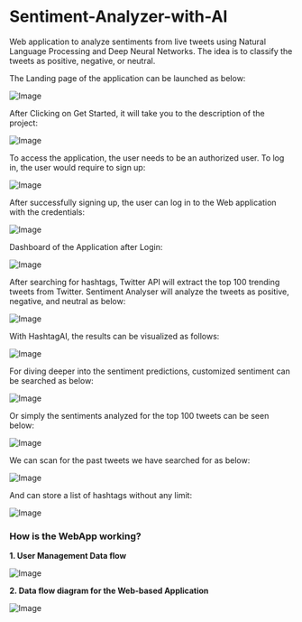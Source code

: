 # Sentiment-Analyzer-with-AI
Web application to analyze sentiments from live tweets using Natural Language Processing and Deep Neural Networks. The idea is to classify the tweets as positive, negative, or neutral.

The Landing page of the application can be launched as below:

![Image](https://user-images.githubusercontent.com/103989495/247222923-e34723eb-d967-483a-aef8-c940938b1a9c.png)

After Clicking on Get Started, it will take you to the description of the project:

![Image](https://user-images.githubusercontent.com/103989495/247228217-acc4b781-de42-431c-989c-ab4ef59f7fed.png)

To access the application, the user needs to be an authorized user. To log in, the user would require to sign up:

![Image](https://user-images.githubusercontent.com/103989495/247229276-39621ed5-9c25-45ee-b6cc-67addf42dd84.png)

After successfully signing up, the user can log in to the Web application with the credentials:

![Image](https://user-images.githubusercontent.com/103989495/247229642-ef8573f0-0443-4bda-b78c-4dcb7a6869d7.png)

Dashboard of the Application after Login:

![Image](https://user-images.githubusercontent.com/103989495/247223976-7a77213e-8485-4609-8d17-aa85e9eed370.png)

After searching for hashtags, Twitter API will extract the top 100 trending tweets from Twitter. Sentiment Analyser will analyze the tweets as positive, negative, and neutral as below:

![Image](https://user-images.githubusercontent.com/103989495/247224841-6aeeb72a-d168-40a1-b455-846537b6fb0d.png)

With HashtagAI, the results can be visualized as follows:

![Image](https://user-images.githubusercontent.com/103989495/247225129-32ed8179-c69e-44bf-b55c-7f5ec5ee6519.png)

For diving deeper into the sentiment predictions, customized sentiment can be searched as below:

![Image](https://user-images.githubusercontent.com/103989495/247225512-26acf4ec-8a3f-41f9-81bd-34b8279b873f.png)

Or simply the sentiments analyzed for the top 100 tweets can be seen below:

![Image](https://user-images.githubusercontent.com/103989495/247225778-1abc0d24-edf6-4874-95c8-9092d559008a.png)

We can scan for the past tweets we have searched for as below:

![Image](https://user-images.githubusercontent.com/103989495/247226743-7022ee2f-443a-48a7-b0a7-eb21a5bdee28.png)

And can store a list of hashtags without any limit:

![Image](https://user-images.githubusercontent.com/103989495/247226921-7e24ca90-db2f-40c1-bd3b-ea74cbb88014.png)

### How is the WebApp working?

**1. User Management Data flow**

![Image](https://user-images.githubusercontent.com/103989495/247230872-dadf6bec-1652-4a3c-8081-9f81671dde29.png)

**2. Data flow diagram for the Web-based Application**

![Image](https://user-images.githubusercontent.com/103989495/247231262-f221eb43-3a27-46c7-b299-4e7a75c2c82e.png)
